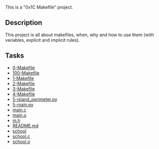 This is a "0x1C Makefile" project.

## Description
This project is all about makefiles, when, why and how to use them (with variables, explicit and implicit rules).

## Tasks
* [0-Makefile](0-Makefile)
* [100-Makefile](100-Makefile)
* [1-Makefile](1-Makefile)
* [2-Makefile](2-Makefile)
* [3-Makefile](3-Makefile)
* [4-Makefile](4-Makefile)
* [5-island_perimeter.py](5-island_perimeter.py)
* [5-main.py](5-main.py)
* [main.c](main.c)
* [main.o](main.o)
* [m.h](m.h)
* [README.md](README.md)
* [school](school)
* [school.c](school.c)
* [school.o](school.o)
